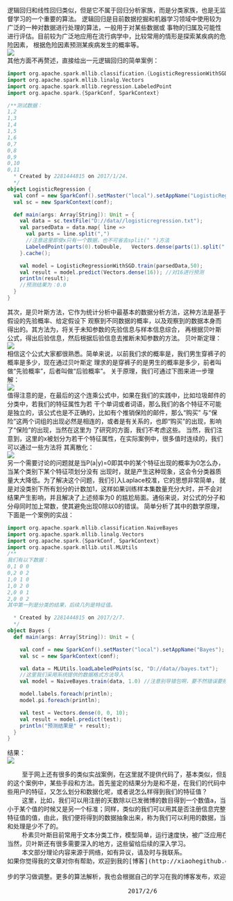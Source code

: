    

逻辑回归和线性回归类似，但是它不属于回归分析家族，而是分类家族，也是无监督学习的一个重要的算法。
逻辑回归是目前数据挖掘和机器学习领域中使用较为广泛的一种对数据进行处理的算法，一般用于对某些数据或
事物的归属及可能性进行评估。目前较为广泛地应用在流行病学中，比较常用的情形是探索某疾病的危险因素，
根据危险因素预测某疾病发生的概率等。
</br>
![](https://github.com/woshidandan/hadoop-spark/blob/master/picture/logistics1.png)
</br>
 其他方面不再赘述，直接给出一元逻辑回归的简单案例：

```scala
import org.apache.spark.mllib.classification.{LogisticRegressionWithSGD, SVMWithSGD}
import org.apache.spark.mllib.linalg.Vectors
import org.apache.spark.mllib.regression.LabeledPoint
import org.apache.spark.{SparkConf, SparkContext}

/**测试数据：
1,2
1,3
1,4
1,5
1,6
0,7
0,8
0,9
0,10
0,11
  * Created by 2281444815 on 2017/1/24.
  */
object LogisticRegression {
  val conf = new SparkConf().setMaster("local").setAppName("LogisticRegression");
  val sc = new SparkContext(conf);

  def main(args: Array[String]): Unit = {
    val data = sc.textFile("D://data//logisticregression.txt");
    val parsedData = data.map{ line =>
      val parts = line.split(",")
      //注意这里即使x只有一个数据，也不可省去split(" ")方法
      LabeledPoint(parts(0).toDouble,   Vectors.dense(parts(1).split(" ").map(_.toDouble)));
    }.cache();

    val model = LogisticRegressionWithSGD.train(parsedData,50);
    val result = model.predict(Vectors.dense(16)); //对16进行预测
    println(result);
    //预测结果为：0.0
  }
}
```

   其次，是贝叶斯方法，它作为统计分析中最基本的数据分析方法，这种方法是基于假设的先验概率、给定假设下
观察到不同数据的概率，以及观察到的数据本身而得出的。其方法为，将关于未知参数的先验信息与样本信息综合，
再根据贝叶斯公式，得出后验信息，然后根据后验信息去推断未知参数的方法。
贝叶斯定理：
</br>
![](https://github.com/woshidandan/hadoop-spark/blob/master/picture/logistics2.png)
</br>
   相信这个公式大家都很熟悉。简单来说，以前我们求的概率是，我们男生穿裤子的概率是多少，现在通过贝叶斯定
理求的是穿裤子的是男生的概率是多少，前者叫做“先验概率”，后者叫做“后验概率”。
   关于原理，我们可通过下图来进一步理解：
</br>
![](https://github.com/woshidandan/hadoop-spark/blob/master/picture/logistics3.png)
</br>
   值得注意的是，在最后的这个连乘公式中，如果在我们的实践中，比如垃圾邮件的分类中，若我们的特征属性为若
干个单词或者词语，那么我们的各个特征不可能是独立的，该公式也是不正确的，比如有个推销保险的邮件，那么“购买”
与“保险”这两个词组的出现必然是相连的，或者是有关系的，也即“购买”的出现，影响了“保险”的出现，当然在这里为
了研究的方面，我们不考虑这些。
    当然，我们注意到，这里的x被划分为若干个特征属性，在实际案例中，很多值时连续的，我们可以通过一些方法将
其离散化：
</br>
![](https://github.com/woshidandan/hadoop-spark/blob/master/picture/logistics4.png)
</br>
    另一个需要讨论的问题就是当P(a|y)=0即其中的某个特征出现的概率为0怎么办，当某个类别下某个特征项划分没有
出现时，就是产生这种现象，这会令分类器质量大大降低。为了解决这个问题，我们引入Laplace校准，它的思想非常简单，
就是对没类别下所有划分的计数加1，这样如果训练样本集数量充分大时，并不会对结果产生影响，并且解决了上述频率为0
的尴尬局面。通俗来说，对公式的分子和分母同时加上常数，使其避免出现0除以0的错误。
    简单分析了其中的数学原理，下面是一个案例的实战：

```scala
import org.apache.spark.mllib.classification.NaiveBayes
import org.apache.spark.mllib.linalg.Vectors
import org.apache.spark.{SparkConf, SparkContext}
import org.apache.spark.mllib.util.MLUtils
/**
我们有以下数据：
0,1 0 0
0,2 0 2
1,0 1 0
1,0 2 0
2,0 0 1
2,0 0 2
其中第一列是分类的结果，后续几列是特征值。

  * Created by 2281444815 on 2017/2/7.
  */
object Bayes {
  def main(args: Array[String]): Unit = {

    val conf = new SparkConf().setMaster("local").setAppName("Bayes");
    val sc = new SparkContext(conf);

    val data = MLUtils.loadLabeledPoints(sc, "D://data//bayes.txt");
    //这里我们采用系统提供的数据格式方法导入
    val model = NaiveBayes.train(data, 1.0) //注意别导错包啊，要不然错误要把你找死。。。

    model.labels.foreach(println);
    model.pi.foreach(println);

    val test = Vectors.dense(0, 0, 10);
    val result = model.predict(test);
    println("预测结果是" + result);
  }
}
```

结果：
</br>
![](https://github.com/woshidandan/hadoop-spark/blob/master/picture/logistics5.png)
</br>
<pre>
    至于网上还有很多的类似实战案例，在这里就不提供代码了，基本类似，但是我想说一下基于“微博僵尸粉鉴定”
的这个案例中，某些手段和方法。首先鉴定的结果分为是和不是，在我们的代码中即标记为0和1，那么我们得到的这
些用户的特征，又怎么划分和数据化呢，或者说怎么样得到我们的特征值？
    这里，比如，我们可以用注册的天数除以已发微博的数目得到一个数值a，当a大于某个值时，是一个标准，当a
小于某个值的时候又是另一个标准；同样，类似的我们可以用其是否注册信息完整，是否有手机号绑定等作为另一个
特征值的值，由此，我们便将得到的数据抽象出来，称为我们可以利用的数据，当然，在这个过程中大量的数据清洗
和处理是少不了的。
    朴素贝叶斯目前常用于文本分类工作，模型简单，运行速度快，被广泛应用在实际生活中，分类的结果也较为理想。
当然，贝叶斯还有很多需要深入的地方，这些留给后续的深入学习。
    本文部分理论内容来源于网络，如有异议，请及时与我联系。 
如果你觉得我的文章对你有帮助，欢迎到我的[博客](http://xiaohegithub.cn/)留言区留言交流，我会虚心听取大家的意见和建议，为进一</br>
步的学习做调整。更多的算法解析，我也会根据自己的学习在我的博客发布，欢迎来访www.xiaohegithub.cn</br>
                                 2017/2/6
                                 </pre>
